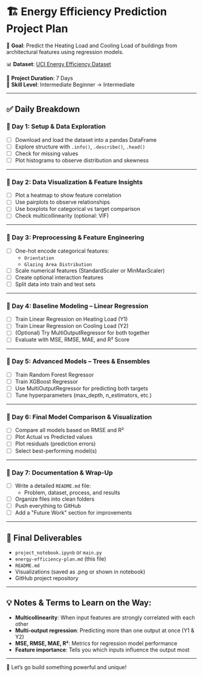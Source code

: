 # 🏗️ Energy Efficiency Prediction Project Plan

🎯 **Goal**: Predict the Heating Load and Cooling Load of buildings from architectural features using regression models.

📊 **Dataset**: [UCI Energy Efficiency Dataset](https://archive.ics.uci.edu/ml/datasets/Energy+efficiency)

📆 **Project Duration**: 7 Days  
📂 **Skill Level**: Intermediate Beginner → Intermediate

---

## ✅ Daily Breakdown

### 📆 Day 1: Setup & Data Exploration
- [ ] Download and load the dataset into a pandas DataFrame
- [ ] Explore structure with `.info()`, `.describe()`, `.head()`
- [ ] Check for missing values
- [ ] Plot histograms to observe distribution and skewness

---

### 📆 Day 2: Data Visualization & Feature Insights
- [ ] Plot a heatmap to show feature correlation
- [ ] Use pairplots to observe relationships
- [ ] Use boxplots for categorical vs target comparison
- [ ] Check multicollinearity (optional: VIF)

---

### 📆 Day 3: Preprocessing & Feature Engineering
- [ ] One-hot encode categorical features:
  - `Orientation`
  - `Glazing Area Distribution`
- [ ] Scale numerical features (StandardScaler or MinMaxScaler)
- [ ] Create optional interaction features
- [ ] Split data into train and test sets

---

### 📆 Day 4: Baseline Modeling – Linear Regression
- [ ] Train Linear Regression on Heating Load (Y1)
- [ ] Train Linear Regression on Cooling Load (Y2)
- [ ] (Optional) Try MultiOutputRegressor for both together
- [ ] Evaluate with MSE, RMSE, MAE, and R² Score

---

### 📆 Day 5: Advanced Models – Trees & Ensembles
- [ ] Train Random Forest Regressor
- [ ] Train XGBoost Regressor
- [ ] Use MultiOutputRegressor for predicting both targets
- [ ] Tune hyperparameters (max_depth, n_estimators, etc.)

---

### 📆 Day 6: Final Model Comparison & Visualization
- [ ] Compare all models based on RMSE and R²
- [ ] Plot Actual vs Predicted values
- [ ] Plot residuals (prediction errors)
- [ ] Select best-performing model(s)

---

### 📆 Day 7: Documentation & Wrap-Up
- [ ] Write a detailed `README.md` file:
  - Problem, dataset, process, and results
- [ ] Organize files into clean folders
- [ ] Push everything to GitHub
- [ ] Add a "Future Work" section for improvements

---

## 📂 Final Deliverables
- `project_notebook.ipynb` or `main.py`
- `energy-efficiency-plan.md` (this file)
- `README.md`
- Visualizations (saved as .png or shown in notebook)
- GitHub project repository

---

## 💡 Notes & Terms to Learn on the Way:
- **Multicollinearity**: When input features are strongly correlated with each other
- **Multi-output regression**: Predicting more than one output at once (Y1 & Y2)
- **MSE, RMSE, MAE, R²**: Metrics for regression model performance
- **Feature importance**: Tells you which inputs influence the output most

---

👊 Let’s go build something powerful and unique!

